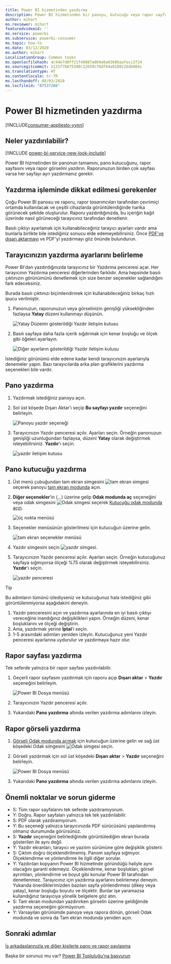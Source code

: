 ```yaml
---
title: Power BI hizmetinden yazdırma
description: Power BI hizmetinden bir panoyu, kutucuğu veya rapor sayfasını yazdırma.
author: mihart
ms.reviewer: mihart
featuredvideoid: ''
ms.service: powerbi
ms.subservice: powerbi-consumer
ms.topic: how-to
ms.date: 03/12/2020
ms.author: mihart
LocalizationGroup: Common tasks
ms.openlocfilehash: 4c44e7d0ff21f49887a069e0a83686aafecc2f24
ms.sourcegitcommit: 2131f7b075390c12659c76df94a8108226db084c
ms.translationtype: HT
ms.contentlocale: tr-TR
ms.lasthandoff: 08/03/2020
ms.locfileid: "87537286"
---
```

# <a name="printing-from-the-power-bi-service"></a>Power BI hizmetinden yazdırma

[!INCLUDE[consumer-appliesto-yynn](../includes/consumer-appliesto-yynn.md)]
## <a name="what-can-be-printed"></a>Neler yazdırılabilir?
[!INCLUDE [power-bi-service-new-look-include](../includes/power-bi-service-new-look-include.md)]

Power BI hizmetinden bir panonun tamamını, pano kutucuğunu, rapor sayfasını veya rapor görselini yazdırın. Raporunuzun birden çok sayfası varsa her sayfayı ayrı yazdırmanız gerekir. 

## <a name="printing-considerations"></a>Yazdırma işleminde dikkat edilmesi gerekenler

Çoğu Power BI panosu ve raporu, rapor *tasarımcıları* tarafından çevrimiçi ortamda kullanılacak ve çeşitli cihazlarda görüntülendiğinde harika görünecek şekilde oluşturulur. Raporu yazdırdığınızda, bu içeriğin kağıt üzerinde nasıl görüneceği tarayıcınız tarafından denetlenir. 

Basılı çıktıyı ayarlamak için kullanabileceğiniz tarayıcı ayarları vardır ama bunlarla birlikte bile istediğiniz sonucu elde edemeyebilirsiniz. Önce [PDF'ye dışarı aktarmayı](end-user-pdf.md) ve PDF'yi yazdırmayı göz önünde bulundurun. 

## <a name="adjust-your-browser-print-settings"></a>Tarayıcınızın yazdırma ayarlarını belirleme
Power BI'dan yazdırdığınızda tarayıcınız bir Yazdırma penceresi açar. Her tarayıcının Yazdırma penceresi diğerlerinden farklıdır. Ama hepsinde basılı çıktınızın görünümünü denetlemek için size benzer seçenekler sağlandığını fark edeceksiniz. 

Burada basılı çıktınızı biçimlendirmek için kullanabileceğiniz birkaç hızlı ipucu verilmiştir.

   > 
1. Panonuzun, raporunuzun veya görselinizin genişliği yüksekliğinden fazlaysa **Yatay** düzeni kullanmayı düşünün. 

   ![Yatay Düzenin gösterildiği Yazdır iletişim kutusu](./media/end-user-print/power-bi-landscape-layout.png)

2. Basılı sayfaya daha fazla içerik sığdırmak için kenar boşluğu ve ölçek gibi öğeleri ayarlayın. 

    ![Diğer ayarların gösterildiği Yazdır iletişim kutusu](./media/end-user-print/power-bi-margins.png)

İstediğiniz görünümü elde edene kadar kendi tarayıcınızın ayarlarıyla denemeler yapın. Bazı tarayıcılarda arka plan grafiklerini yazdırma seçenekleri bile vardır. 

## <a name="print-a-dashboard"></a>Pano yazdırma
1. Yazdırmak istediğiniz panoyu açın.
2. Sol üst köşede Dışarı Aktar’ı seçip **Bu sayfayı yazdır** seçeneğini belirleyin.
   
    ![Panoyu yazdır seçeneği](./media/end-user-print/power-bi-dashboard-print.png)

3. Tarayıcınızın Yazdır penceresi açılır. Ayarları seçin. Örneğin panonuzun genişliği uzunluğundan fazlaysa, düzeni **Yatay** olarak değiştirmek isteyebilirsiniz. **Yazdır**'ı seçin.
   
    ![yazdır iletişim kutusu](./media/end-user-print/power-bi-print-dash.png)

## <a name="print-a-dashboard-tile"></a>Pano kutucuğu yazdırma
1. Üst menü çubuğundan tam ekran simgesini ![tam ekran simgesi](./media/end-user-print/power-bi-full-screen.png) seçerek panoyu [tam ekran modunda](end-user-focus.md) açın.

3. **Diğer seçenekler**’in (...) üzerine gelip **Odak modunda aç** seçeneğini veya odak simgesini ![Odak simgesi](./media/end-user-print/power-bi-focus-icon.png) seçerek [Kutucuğu odak modunda açın](end-user-focus.md).
   
    ![üç nokta menüsü](./media/end-user-print/power-bi-menu-options.png)

4. Seçenekler menüsünün gösterilmesi için kutucuğun üzerine gelin.
   
    ![tam ekran seçenekler menüsü](./media/end-user-print/menu-options-new.png)

4. Yazdır simgesini seçin ![yazdır simgesi](./media/end-user-print/print-icon.png).     

5. Tarayıcınızın Yazdır penceresi açılır. Ayarları seçin. Örneğin kutucuğunuz sayfaya sığmıyorsa ölçeği %75 olarak değiştirmek isteyebilirsiniz. **Yazdır**'ı seçin.

    ![yazdır penceresi](./media/end-user-print/power-bi-scale.png) 

> [!TIP]
> Bu adımların tümünü izlediyseniz ve kutucuğunuz hala istediğiniz gibi görüntülenmiyorsa aşağıdakini deneyin.
> 1. Yazdır penceresini açın ve yazdırma ayarlarında en iyi basılı çıktıyı vereceğine inandığınız değişiklikleri yapın. Örneğin düzeni, kenar boşluklarını ve ölçeği değiştirin. 
> 2. Ama, yazdırmak yerine **İptal**'i seçin. 
> 3. 1-5 arasındaki adımları yeniden izleyin. Kutucuğunuz yeni Yazdır penceresi ayarlarına uydurulur ve yazdırmaya hazır olur.

## <a name="print-a-report-page"></a>Rapor sayfası yazdırma
Tek seferde yalnızca bir rapor sayfası yazdırılabilir.

1. Geçerli rapor sayfasını yazdırmak için raporu açıp **Dışarı aktar** > **Yazdır** seçeneğini belirleyin.
   
    ![Power BI Dosya menüsü](./media/end-user-print/power-bi-report-print.png)
2. Tarayıcınızın Yazdır penceresi açılır.

3. Yukarıdaki **Pano yazdırma** altında verilen yazdırma adımlarını izleyin.
   


## <a name="print-a-report-visual"></a>Rapor görseli yazdırma
1. [Görseli Odak modunda açmak](end-user-focus.md) için kutucuğun üzerine gelin ve sağ üst köşedeki Odak simgesini ![Odak simgesi](./media/end-user-print/power-bi-focus-icon.png) seçin.

2. Görseli yazdırmak için sol üst köşedeki **Dışarı aktar** > **Yazdır** seçeneğini belirleyin.

    ![Power BI Dosya menüsü](./media/end-user-print/power-bi-report-print.png)


3. Yukarıdaki **Pano yazdırma** altında verilen yazdırma adımlarını izleyin.

## <a name="considerations-and-troubleshooting"></a>Önemli noktalar ve sorun giderme

* S: Tüm rapor sayfalarını tek seferde yazdıramıyorum.    
* Y: Doğru. Rapor sayfaları yalnızca tek tek yazdırılabilir.
* S: PDF olarak yazdıramıyorum.    
* Y: Bu seçeneği yalnızca tarayıcınızda PDF sürücüsünü yapılandırmış olmanız durumunda görürsünüz.    
* S: **Yazdır** seçeneğini belirlediğimde görüntülediğim ekran burada gösterilen ile aynı değil.    
* Y: Yazdır ekranları, tarayıcı ve yazılım sürümüne göre değişiklik gösterir.
* S: Çıktım doğru ölçeklendirilmemiş.  Panom sayfaya sığmıyor. Ölçeklendirme ve yönlendirme ile ilgili diğer sorular.    
* Y: Yazdırılan kopyanın Power BI hizmetinde göründüğü haliyle aynı olacağını garanti edemeyiz. Ölçeklendirme, kenar boşlukları, görsel ayrıntıları, yönlendirme ve boyut gibi konular Power BI tarafından denetlenmez. Tarayıcınız için yazdırma ayarlarını belirlemeyi deneyin. Yukarıda önerdiklerimizden bazıları sayfa yönlendirmesi (dikey veya yatay), kenar boşluğu boyutu ve ölçektir. Bunlar işe yaramazsa kullandığınız tarayıcıya yönelik belgelere göz atın.      
* S: Tam ekran modundan yazdırırken görselin üzerine geldiğimde yazdırma seçeneğini görmüyorum.   
* Y: Varsayılan görünümde panoya veya rapora dönün, görseli Odak modunda ve sonra da Tam ekran modunda yeniden açın. 

## <a name="next-steps"></a>Sonraki adımlar
[İş arkadaşlarınızla ve diğer kişilerle pano ve rapor paylaşma](../collaborate-share/service-share-dashboards.md)

Başka bir sorunuz mu var? [Power BI Topluluğu'na başvurun](https://community.powerbi.com/)
